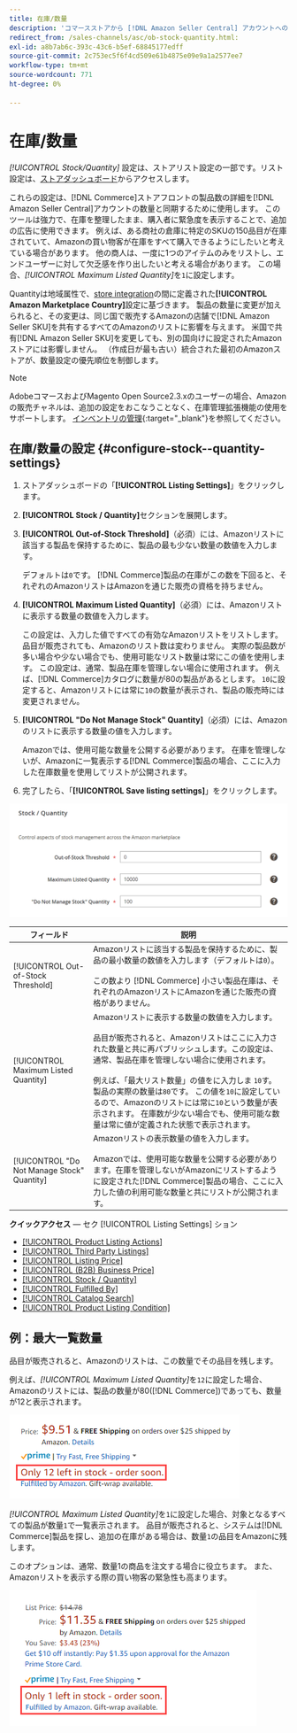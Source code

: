 ```yaml
---
title: 在庫/数量
description: 'コマースストアから [!DNL Amazon Seller Central] アカウントへの製品数量の詳細の同期を制御するには、在庫/数量の設定を更新します。'
redirect_from: /sales-channels/asc/ob-stock-quantity.html: 
exl-id: a8b7ab6c-393c-43c6-b5ef-68845177edff
source-git-commit: 2c753ec5f6f4cd509e61b4875e09e9a1a2577ee7
workflow-type: tm+mt
source-wordcount: 771
ht-degree: 0%

---
```


# 在庫/数量

*[!UICONTROL Stock/Quantity]* 設定は、ストアリスト設定の一部です。リスト設定は、[ストアダッシュボード](./amazon-store-dashboard.md)からアクセスします。

これらの設定は、[!DNL Commerce]ストアフロントの製品数の詳細を[!DNL Amazon Seller Central]アカウントの数量と同期するために使用します。 このツールは強力で、在庫を整理したまま、購入者に緊急度を表示することで、追加の広告に使用できます。 例えば、ある商社の倉庫に特定のSKUの150品目が在庫されていて、Amazonの買い物客が在庫をすべて購入できるようにしたいと考えている場合があります。 他の商人は、一度に1つのアイテムのみをリストし、エンドユーザーに対して欠乏感を作り出したいと考える場合があります。 この場合、*[!UICONTROL Maximum Listed Quantity]*&#x200B;を`1`に設定します。

Quantityは地域属性で、[store integration](./store-integration.md)の間に定義された&#x200B;**[!UICONTROL Amazon Marketplace Country]**&#x200B;設定に基づきます。 製品の数量に変更が加えられると、その変更は、同じ国で販売するAmazonの店舗で[!DNL Amazon Seller SKU]を共有するすべてのAmazonのリストに影響を与えます。 米国で共有[!DNL Amazon Seller SKU]を変更しても、別の国向けに設定されたAmazonストアには影響しません。 （作成日が最も古い）統合された最初のAmazonストアが、数量設定の優先順位を制御します。

>[!NOTE]
>
>AdobeコマースおよびMagento Open Source2.3.xのユーザーの場合、Amazonの販売チャネルは、追加の設定をおこなうことなく、在庫管理拡張機能の使用をサポートします。 [インベントリの管理](https://docs.magento.com/user-guide/v2.3/catalog/inventory-management.html){:target=&quot;_blank&quot;}を参照してください。

## 在庫/数量の設定 {#configure-stock--quantity-settings}

1. ストアダッシュボードの「**[!UICONTROL Listing Settings]**」をクリックします。

1. **[!UICONTROL Stock / Quantity]**&#x200B;セクションを展開します。

1. **[!UICONTROL Out-of-Stock Threshold]**（必須）には、Amazonリストに該当する製品を保持するために、製品の最も少ない数量の数値を入力します。

   デフォルトは`0`です。 [!DNL Commerce]製品の在庫がこの数を下回ると、それぞれのAmazonリストはAmazonを通じた販売の資格を持ちません。

1. **[!UICONTROL Maximum Listed Quantity]**（必須）には、Amazonリストに表示する数量の数値を入力します。

   この設定は、入力した値ですべての有効なAmazonリストをリストします。 品目が販売されても、Amazonのリスト数は変わりません。 実際の製品数が多い場合や少ない場合でも、使用可能なリスト数量は常にこの値を使用します。 この設定は、通常、製品在庫を管理しない場合に使用されます。 例えば、[!DNL Commerce]カタログに数量が80の製品があるとします。 `10`に設定すると、Amazonリストには常に`10`の数量が表示され、製品の販売時には変更されません。

1. **[!UICONTROL "Do Not Manage Stock" Quantity]**（必須）には、Amazonのリストに表示する数量の値を入力します。

   Amazonでは、使用可能な数量を公開する必要があります。 在庫を管理しないが、Amazonに一覧表示する[!DNL Commerce]製品の場合、ここに入力した在庫数量を使用してリストが公開されます。

1. 完了したら、「**[!UICONTROL Save listing settings]**」をクリックします。

![在庫/数量の設定](assets/amazon-stock-quantity.png)

| フィールド | 説明 |
|---|---|
| [!UICONTROL Out-of-Stock Threshold] | Amazonリストに該当する製品を保持するために、製品の最小数量の数値を入力します（デフォルトは`0`）。<br><br>この数より [!DNL Commerce] 小さい製品在庫は、それぞれのAmazonリストにAmazonを通じた販売の資格がありません。 |
| [!UICONTROL Maximum Listed Quantity] | Amazonリストに表示する数量の数値を入力します。<br><br>品目が販売されると、Amazonリストはここに入力された数量と共に再パブリッシュします。この設定は、通常、製品在庫を管理しない場合に使用されます。<br><br>例えば、「最大リスト数量」の値をに入力しま `10`す。製品の実際の数量は`80`です。 この値を`10`に設定しているので、Amazonのリストには常に`10`という数量が表示されます。 在庫数が少ない場合でも、使用可能な数量は常に値が定義された状態で表示されます。 |
| [!UICONTROL "Do Not Manage Stock" Quantity] | Amazonリストの表示数量の値を入力します。<br><br>Amazonでは、使用可能な数量を公開する必要があります。在庫を管理しないがAmazonにリストするように設定された[!DNL Commerce]製品の場合、ここに入力した値の利用可能な数量と共にリストが公開されます。 |

**クイックアクセス**  — セク [!UICONTROL Listing Settings] ション

- [[!UICONTROL Product Listing Actions]](./product-listing-actions.md)
- [[!UICONTROL Third Party Listings]](./third-party-listing-settings.md)
- [[!UICONTROL Listing Price]](./listing-price.md)
- [[!UICONTROL (B2B) Business Price]](./business-pricing.md)
- [[!UICONTROL Stock / Quantity]](./stock-quantity.md)
- [[!UICONTROL Fulfilled By]](./fulfilled-by.md)
- [[!UICONTROL Catalog Search]](./catalog-search.md)
- [[!UICONTROL Product Listing Condition]](./product-listing-condition.md)

## 例：最大一覧数量

品目が販売されると、Amazonのリストは、この数量でその品目を残します。

例えば、*[!UICONTROL Maximum Listed Quantity]*&#x200B;を`12`に設定した場合、Amazonのリストには、製品の数量が80([!DNL Commerce])であっても、数量が12と表示されます。

![最大リスト数量の例1](assets/amazon-max-listed-quantity.png)

*[!UICONTROL Maximum Listed Quantity]*&#x200B;を`1`に設定した場合、対象となるすべての製品が数量`1`で一覧表示されます。 品目が販売されると、システムは[!DNL Commerce]製品を探し、追加の在庫がある場合は、数量`1`の品目をAmazonに残します。

このオプションは、通常、数量1の商品を注文する場合に役立ちます。 また、Amazonリストを表示する際の買い物客の緊急性も高まります。

![最大リスト数量の例2](assets/amazon-max-listed-quantity-1.png)
